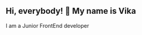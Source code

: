 ## Hi, everybody! 👋 My name is Vika
I am a Junior FrontEnd developer

<!--
**dousska/dousska** is a ✨ _special_ ✨ repository because its `README.md` (this file) appears on your GitHub profile.



- 🌱 I’m currently learning Java Script and Type Script
- 📫 How to reach me: just send email to vikaberdous@gmail.com


